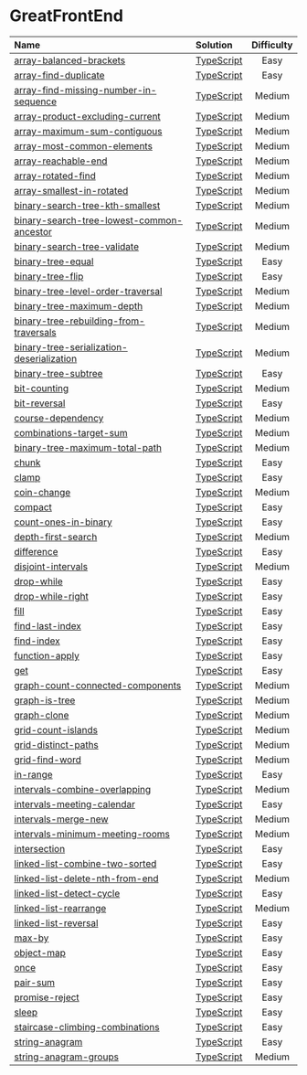 # GreatFrontEnd

| Name                                                                                                                                                         | Solution                                                           | Difficulty |
| :----------------------------------------------------------------------------------------------------------------------------------------------------------- | :----------------------------------------------------------------- | :--------: |
| [array-balanced-brackets](https://www.greatfrontend.com/questions/javascript/array-balanced-brackets)                                                        | [TypeScript](./array-balanced-brackets/index.ts)                   |    Easy    |
| [array-find-duplicate](https://www.greatfrontend.com/questions/javascript/array-find-duplicate)                                                              | [TypeScript](./array-find-duplicate/index.ts)                      |    Easy    |
| [array-find-missing-number-in-sequence](https://www.greatfrontend.com/questions/javascript/array-find-missing-number-in-sequence)                            | [TypeScript](./array-find-missing-number-in-sequence/index.ts)     |   Medium   |
| [array-product-excluding-current](https://www.greatfrontend.com/interviews/study/blind75/questions/algo/array-product-excluding-current)                     | [TypeScript](./array-product-excluding-current/index.ts)           |   Medium   |
| [array-maximum-sum-contiguous](https://www.greatfrontend.com/interviews/study/blind75/questions/algo/array-maximum-sum-contiguous)                           | [TypeScript](./array-maximum-sum-contiguous/index.ts)              |   Medium   |
| [array-most-common-elements](https://www.greatfrontend.com/interviews/study/blind75/questions/algo/array-most-common-elements)                               | [TypeScript](./array-most-common-elements/index.ts)                |   Medium   |
| [array-reachable-end](https://www.greatfrontend.com/interviews/study/blind75/questions/algo/array-reachable-end)                                             | [TypeScript](./array-reachable-end/index.ts)                       |   Medium   |
| [array-rotated-find](https://www.greatfrontend.com/interviews/study/blind75/questions/algo/array-rotated-find)                                               | [TypeScript](./array-rotated-find/index.ts)                        |   Medium   |
| [array-smallest-in-rotated](https://www.greatfrontend.com/interviews/study/blind75/questions/algo/array-smallest-in-rotated)                                 | [TypeScript](./array-smallest-in-rotated/index.ts)                 |   Medium   |
| [binary-search-tree-kth-smallest](https://www.greatfrontend.com/interviews/study/blind75/questions/algo/binary-search-tree-kth-smallest)                     | [TypeScript](./binary-search-tree-kth-smallest/index.ts)           |   Medium   |
| [binary-search-tree-lowest-common-ancestor](https://www.greatfrontend.com/interviews/study/blind75/questions/algo/binary-search-tree-lowest-common-ancestor) | [TypeScript](./binary-search-tree-lowest-common-ancestor/index.ts) |   Medium   |
| [binary-search-tree-validate](https://www.greatfrontend.com/interviews/study/blind75/questions/algo/binary-search-tree-validate)                             | [TypeScript](./binary-search-tree-validate/index.ts)               |   Medium   |
| [binary-tree-equal](https://www.greatfrontend.com/interviews/study/blind75/questions/algo/binary-tree-equal)                                                 | [TypeScript](./binary-tree-equal/index.ts)                         |    Easy    |
| [binary-tree-flip](https://www.greatfrontend.com/interviews/study/blind75/questions/algo/binary-tree-flip)                                                   | [TypeScript](./binary-tree-flip/index.ts)                          |    Easy    |
| [binary-tree-level-order-traversal](https://www.greatfrontend.com/interviews/study/blind75/questions/algo/binary-tree-level-order-traversal)                 | [TypeScript](./binary-tree-level-order-traversal/index.ts)         |   Medium   |
| [binary-tree-maximum-depth](https://www.greatfrontend.com/interviews/study/blind75/questions/algo/binary-tree-maximum-depth)                                 | [TypeScript](./binary-tree-maximum-depth/index.ts)                 |   Medium   |
| [binary-tree-rebuilding-from-traversals](https://www.greatfrontend.com/interviews/study/blind75/questions/algo/binary-tree-rebuilding-from-traversals)       | [TypeScript](./binary-tree-rebuilding-from-traversals/index.ts)    |   Medium   |
| [binary-tree-serialization-deserialization](https://www.greatfrontend.com/interviews/study/blind75/questions/algo/binary-tree-serialization-deserialization) | [TypeScript](./binary-tree-serialization-deserialization/index.ts) |   Medium   |
| [binary-tree-subtree](https://www.greatfrontend.com/interviews/study/blind75/questions/algo/binary-tree-subtree)                                             | [TypeScript](./binary-tree-subtree/index.ts)                       |    Easy    |
| [bit-counting](https://www.greatfrontend.com/interviews/study/blind75/questions/algo/bit-counting)                                                           | [TypeScript](./bit-counting/index.ts)                              |   Medium   |
| [bit-reversal](https://www.greatfrontend.com/interviews/study/blind75/questions/algo/bit-reversal)                                                           | [TypeScript](./bit-reversal/index.ts)                              |    Easy    |
| [course-dependency](https://www.greatfrontend.com/interviews/study/blind75/questions/algo/course-dependency)                                                 | [TypeScript](./course-dependency/index.ts)                         |   Medium   |
| [combinations-target-sum](https://www.greatfrontend.com/interviews/study/blind75/questions/algo/combinations-target-sum)                                     | [TypeScript](./combinations-target-sum/index.ts)                   |   Medium   |
| [binary-tree-maximum-total-path](https://www.greatfrontend.com/interviews/study/blind75/questions/algo/binary-tree-maximum-total-path)                       | [TypeScript](./binary-tree-maximum-total-path/index.ts)            |   Medium   |
| [chunk](https://www.greatfrontend.com/questions/javascript/chunk)                                                                                            | [TypeScript](./chunk/index.ts)                                     |    Easy    |
| [clamp](https://www.greatfrontend.com/questions/javascript/clamp)                                                                                            | [TypeScript](./clamp/index.ts)                                     |    Easy    |
| [coin-change](https://www.greatfrontend.com/questions/javascript/coin-change)                                                                                | [TypeScript](./coin-change/index.ts)                               |   Medium   |
| [compact](https://www.greatfrontend.com/questions/javascript/compact)                                                                                        | [TypeScript](./compact/index.ts)                                   |    Easy    |
| [count-ones-in-binary](https://www.greatfrontend.com/questions/javascript/count-ones-in-binary)                                                              | [TypeScript](./count-ones-in-binary/index.ts)                      |    Easy    |
| [depth-first-search](https://www.greatfrontend.com/questions/javascript/depth-first-search)                                                                  | [TypeScript](./depth-first-search/index.ts)                        |   Medium   |
| [difference](https://www.greatfrontend.com/questions/javascript/difference)                                                                                  | [TypeScript](./difference/index.ts)                                |    Easy    |
| [disjoint-intervals](https://www.greatfrontend.com/questions/javascript/disjoint-intervals)                                                                  | [TypeScript](./disjoint-intervals/index.ts)                        |   Medium   |
| [drop-while](https://www.greatfrontend.com/questions/javascript/drop-while)                                                                                  | [TypeScript](./drop-while/index.ts)                                |    Easy    |
| [drop-while-right](https://www.greatfrontend.com/questions/javascript/drop-while-right)                                                                      | [TypeScript](./drop-while-right/index.ts)                          |    Easy    |
| [fill](https://www.greatfrontend.com/questions/javascript/fill)                                                                                              | [TypeScript](./fill/index.ts)                                      |    Easy    |
| [find-last-index](https://www.greatfrontend.com/questions/javascript/find-last-index)                                                                        | [TypeScript](./find-last-index/index.ts)                           |    Easy    |
| [find-index](https://www.greatfrontend.com/questions/javascript/find-index)                                                                                  | [TypeScript](./find-index/index.ts)                                |    Easy    |
| [function-apply](https://www.greatfrontend.com/questions/javascript/function-apply)                                                                          | [TypeScript](./function-apply/index.ts)                            |    Easy    |
| [get](https://www.greatfrontend.com/questions/javascript/get)                                                                                                | [TypeScript](./get/index.ts)                                       |    Easy    |
| [graph-count-connected-components](https://www.greatfrontend.com/questions/javascript/graph-count-connected-components)                                      | [TypeScript](./graph-count-connected-components/index.ts)          |   Medium   |
| [graph-is-tree](https://www.greatfrontend.com/questions/javascript/graph-is-tree)                                                                            | [TypeScript](./graph-is-tree/index.ts)                             |   Medium   |
| [graph-clone](https://www.greatfrontend.com/questions/javascript/graph-clone)                                                                                | [TypeScript](./graph-clone/index.ts)                               |   Medium   |
| [grid-count-islands](https://www.greatfrontend.com/questions/javascript/grid-count-islands)                                                                  | [TypeScript](./grid-count-islands/index.ts)                        |   Medium   |
| [grid-distinct-paths](https://www.greatfrontend.com/questions/javascript/grid-distinct-paths)                                                                | [TypeScript](./grid-distinct-paths/index.ts)                       |   Medium   |
| [grid-find-word](https://www.greatfrontend.com/questions/javascript/grid-find-word)                                                                          | [TypeScript](./grid-find-word/index.ts)                            |   Medium   |
| [in-range](https://www.greatfrontend.com/questions/javascript/in-range)                                                                                      | [TypeScript](./in-range/index.ts)                                  |    Easy    |
| [intervals-combine-overlapping](https://www.greatfrontend.com/questions/javascript/intervals-combine-overlapping)                                            | [TypeScript](./intervals-combine-overlapping/index.ts)             |   Medium   |
| [intervals-meeting-calendar](https://www.greatfrontend.com/questions/javascript/intervals-meeting-calendar)                                                  | [TypeScript](./intervals-meeting-calendar/index.ts)                |    Easy    |
| [intervals-merge-new](https://www.greatfrontend.com/questions/javascript/intervals-merge-new)                                                                | [TypeScript](./intervals-merge-new/index.ts)                       |   Medium   |
| [intervals-minimum-meeting-rooms](https://www.greatfrontend.com/questions/javascript/intervals-minimum-meeting-rooms)                                        | [TypeScript](./intervals-minimum-meeting-rooms/index.ts)           |   Medium   |
| [intersection](https://www.greatfrontend.com/questions/javascript/intersection)                                                                              | [TypeScript](./intersection/index.ts)                              |    Easy    |
| [linked-list-combine-two-sorted](https://www.greatfrontend.com/questions/javascript/linked-list-combine-two-sorted)                                          | [TypeScript](./linked-list-combine-two-sorted/index.ts)            |    Easy    |
| [linked-list-delete-nth-from-end](https://www.greatfrontend.com/questions/javascript/linked-list-delete-nth-from-end)                                        | [TypeScript](./linked-list-delete-nth-from-end/index.ts)           |   Medium   |
| [linked-list-detect-cycle](https://www.greatfrontend.com/questions/javascript/linked-list-detect-cycle)                                                      | [TypeScript](./linked-list-detect-cycle/index.ts)                  |    Easy    |
| [linked-list-rearrange](https://www.greatfrontend.com/questions/javascript/linked-list-rearrange)                                                            | [TypeScript](./linked-list-rearrange/index.ts)                     |   Medium   |
| [linked-list-reversal](https://www.greatfrontend.com/questions/javascript/linked-list-reversal)                                                              | [TypeScript](./linked-list-reversal/index.ts)                      |    Easy    |
| [max-by](https://www.greatfrontend.com/questions/javascript/max-by)                                                                                          | [TypeScript](./max-by/index.ts)                                    |    Easy    |
| [object-map](https://www.greatfrontend.com/questions/javascript/object-map)                                                                                  | [TypeScript](./object-map/index.ts)                                |    Easy    |
| [once](https://www.greatfrontend.com/questions/javascript/once)                                                                                              | [TypeScript](./once/index.ts)                                      |    Easy    |
| [pair-sum](https://www.greatfrontend.com/questions/javascript/pair-sum)                                                                                      | [TypeScript](./pair-sum/index.ts)                                  |    Easy    |
| [promise-reject](https://www.greatfrontend.com/questions/javascript/promise-reject)                                                                          | [TypeScript](./promise-reject/index.ts)                            |    Easy    |
| [sleep](https://www.greatfrontend.com/questions/javascript/sleep)                                                                                            | [TypeScript](./sleep/index.ts)                                     |    Easy    |
| [staircase-climbing-combinations](https://www.greatfrontend.com/questions/javascript/staircase-climbing-combinations)                                        | [TypeScript](./staircase-climbing-combinations/index.ts)           |    Easy    |
| [string-anagram](https://www.greatfrontend.com/questions/javascript/string-anagram)                                                                          | [TypeScript](./string-anagram/index.ts)                            |    Easy    |
| [string-anagram-groups](https://www.greatfrontend.com/questions/javascript/string-anagram-groups)                                                            | [TypeScript](./string-anagram-groups/index.ts)                     |   Medium   |
